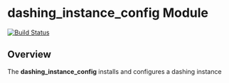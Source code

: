 # dashing_instance_config Module
[![Build Status](https://travis-ci.org/Adaptavist/puppet-dashing_instances_config.svg?branch=master)](https://travis-ci.org/Adaptavist/puppet-dashing_instances_config)

## Overview

The **dashing_instance_config** installs and configures a dashing instance
